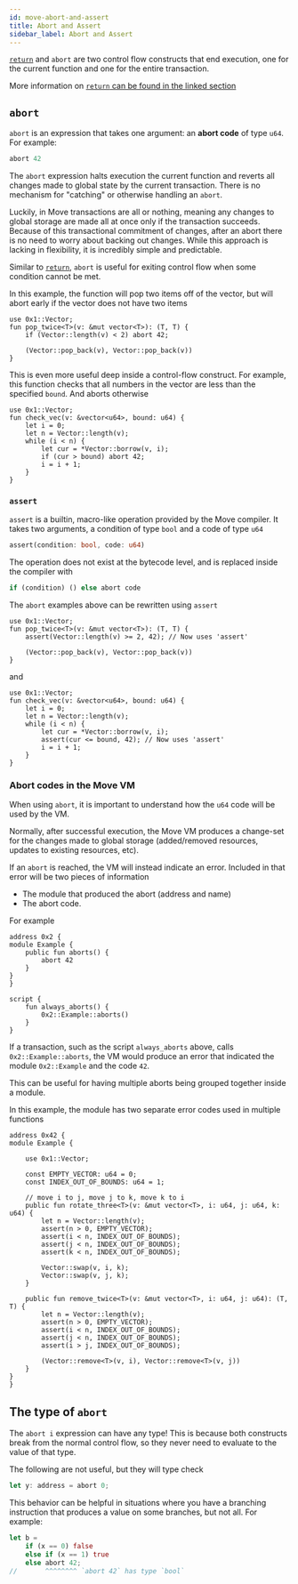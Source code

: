```yaml
---
id: move-abort-and-assert
title: Abort and Assert
sidebar_label: Abort and Assert
---
```


[`return`](./functions.md) and `abort` are two control flow constructs that end execution, one for the current function and one for the entire transaction.

More information on [`return` can be found in the linked section](./functions.md)


## `abort`

`abort` is an expression that takes one argument: an **abort code** of type `u64`. For example:

```rust
abort 42
```

The `abort` expression halts execution the current function and reverts all changes made to global state by the current transaction. There is no mechanism for "catching" or otherwise handling an `abort`.

Luckily, in Move transactions are all or nothing, meaning any changes to global storage are made all at once only if the transaction succeeds. Because of this transactional commitment of changes, after an abort there is no need to worry about backing out changes. While this approach is lacking in flexibility, it is incredibly simple and predictable.

Similar to [`return`](./functions.md), `abort` is useful for exiting control flow when some condition cannot be met.

In this example, the function will pop two items off of the vector, but will abort early if the vector does not have two items

```rust=
use 0x1::Vector;
fun pop_twice<T>(v: &mut vector<T>): (T, T) {
    if (Vector::length(v) < 2) abort 42;

    (Vector::pop_back(v), Vector::pop_back(v))
}
```

This is even more useful deep inside a control-flow construct. For example, this function checks that all numbers in the vector are less than the specified `bound`. And aborts otherwise

```rust=
use 0x1::Vector;
fun check_vec(v: &vector<u64>, bound: u64) {
    let i = 0;
    let n = Vector::length(v);
    while (i < n) {
        let cur = *Vector::borrow(v, i);
        if (cur > bound) abort 42;
        i = i + 1;
    }
}
```

### `assert`

`assert` is a builtin, macro-like operation provided by the Move compiler. It takes two arguments, a condition of type `bool` and a code of type `u64`

```rust
assert(condition: bool, code: u64)
```

The operation does not exist at the bytecode level, and is replaced inside the compiler with

```rust
if (condition) () else abort code
```

The `abort` examples above can be rewritten using `assert`

```rust=
use 0x1::Vector;
fun pop_twice<T>(v: &mut vector<T>): (T, T) {
    assert(Vector::length(v) >= 2, 42); // Now uses 'assert'

    (Vector::pop_back(v), Vector::pop_back(v))
}
```
and

```rust=
use 0x1::Vector;
fun check_vec(v: &vector<u64>, bound: u64) {
    let i = 0;
    let n = Vector::length(v);
    while (i < n) {
        let cur = *Vector::borrow(v, i);
        assert(cur <= bound, 42); // Now uses 'assert'
        i = i + 1;
    }
}
```

### Abort codes in the Move VM

When using `abort`, it is important to understand how the `u64` code will be used by the VM.

Normally, after successful execution, the Move VM produces a change-set for the changes made to global storage (added/removed resources, updates to existing resources, etc).

If an `abort` is reached, the VM will instead indicate an error. Included in that error will be two pieces of information
- The module that produced the abort (address and name)
- The abort code.

For example

```rust=
address 0x2 {
module Example {
    public fun aborts() {
        abort 42
    }
}
}

script {
    fun always_aborts() {
        0x2::Example::aborts()
    }
}
```

If a transaction, such as the script `always_aborts` above, calls `0x2::Example::aborts`, the VM would produce an error that indicated the module `0x2::Example` and the code `42`.

This can be useful for having multiple aborts being grouped together inside a module.

In this example, the module has two separate error codes used in multiple functions

```rust=
address 0x42 {
module Example {

    use 0x1::Vector;

    const EMPTY_VECTOR: u64 = 0;
    const INDEX_OUT_OF_BOUNDS: u64 = 1;

    // move i to j, move j to k, move k to i
    public fun rotate_three<T>(v: &mut vector<T>, i: u64, j: u64, k: u64) {
        let n = Vector::length(v);
        assert(n > 0, EMPTY_VECTOR);
        assert(i < n, INDEX_OUT_OF_BOUNDS);
        assert(j < n, INDEX_OUT_OF_BOUNDS);
        assert(k < n, INDEX_OUT_OF_BOUNDS);

        Vector::swap(v, i, k);
        Vector::swap(v, j, k);
    }

    public fun remove_twice<T>(v: &mut vector<T>, i: u64, j: u64): (T, T) {
        let n = Vector::length(v);
        assert(n > 0, EMPTY_VECTOR);
        assert(i < n, INDEX_OUT_OF_BOUNDS);
        assert(j < n, INDEX_OUT_OF_BOUNDS);
        assert(i > j, INDEX_OUT_OF_BOUNDS);

        (Vector::remove<T>(v, i), Vector::remove<T>(v, j))
    }
}
}
```

## The type of `abort`

The `abort i` expression can have any type! This is because both constructs break from the normal control flow, so they never need to evaluate to the value of that type.

The following are not useful, but they will type check

```rust
let y: address = abort 0;
```

This behavior can be helpful in situations where you have a branching instruction that produces a value on some branches, but not all. For example:

```rust
let b =
    if (x == 0) false
    else if (x == 1) true
    else abort 42;
//       ^^^^^^^^ `abort 42` has type `bool`
```
